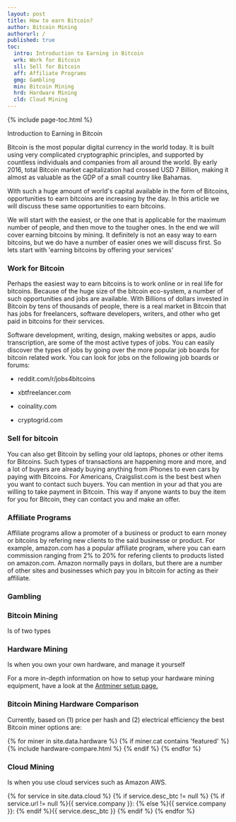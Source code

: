 ```yaml
---
layout: post
title: How to earn Bitcoin?
author: Bitcoin Mining
authorurl: /
published: true
toc:
  intro: Introduction to Earning in Bitcoin
  wrk: Work for Bitcoin
  sll: Sell for Bitcoin
  aff: Affiliate Programs
  gmg: Gambling
  min: Bitcoin Mining
  hrd: Hardware Mining
  cld: Cloud Mining
---
```


{% include page-toc.html %}

Introduction to Earning in Bitcoin   

Bitcoin is the most popular digital currency in the world today. It is built using very complicated cryptographic principles, and supported by countless individuals and companies from all around the world. By early 2016, total Bitcoin market capitalization had crossed USD 7 Billion, making it almost as valuable as the GDP of a small country like Bahamas. 

With such a huge amount of world's capital available in the form of Bitcoins, opportunities to earn bitcoins are increasing by the day. In this article we will discuss these same opportunities to earn bitcoins. 

We will start with the easiest, or the one that is applicable for the maximum number of people, and then move to the tougher ones. In the end we will cover earning bitcoins by mining. It definitely is not an easy way to earn bitcoins, but we do have a number of easier ones we will discuss first. So lets start with 'earning bitcoins by offering your services'

<h3 id="wrk">Work for Bitcoin</h3>

Perhaps the easiest way to earn bitcoins is to work online or in real life for bitcoins. Because of the huge size of the bitcoin eco-system, a number of such opportunities and jobs are available. With Billions of dollars invested in Bitcoin by tens of thousands of people, there is a real market in Bitcoin that has jobs for freelancers, software developers, writers, and other who get paid in bitcoins for their services. 

Software development, writing, design, making websites or apps, audio transcription, are some of the most active types of jobs. You can easily discover the types of jobs by going over the more popular job boards for bitcoin related work. You can look for jobs on the following job boards or forums:

* reddit.com/r/jobs4bitcoins

* xbtfreelancer.com

* coinality.com

* cryptogrid.com



<h3 id="sll">Sell for bitcoin</h3>

You can also get Bitcoin by selling your old laptops, phones or other items for Bitcoins. Such types of transactions are happening more and more, and a lot of buyers are already buying anything from iPhones to even cars by paying with Bitcoins. For Americans, Craigslist.com is the best best when you want to contact such buyers. You can mention in your ad that you are willing to take payment in Bitcoin. This way if anyone wants to buy the item for you for Bitcoin, they can contact you and make an offer. 


<h3 id='aff'> Affiliate Programs</h3>

Affiliate programs allow a promoter of a business or product to earn money or bitcoins by refering new clients to the said businesse or product. For example, amazon.com has a popular affiliate program, where you can earn commission ranging from 2% to 20% for refering clients to products listed on amazon.com. Amazon normally pays in dollars, but there are a number of other sites and businesses which pay you in bitcoin for acting as their affiliate. 

<h3 id='gmg'> Gambling </h3>



<h3 id="min">Bitcoin Mining</h3>

Is of two types

<h3 id="hrd">Hardware Mining</h3>
Is when you own your own hardware, and manage it yourself

For a more in-depth information on how to setup your hardware mining equipment, have a look at the <a href="/antminer-s3-bitcoin-miner-setup/">Antminer setup page.</a> 

### Bitcoin Mining Hardware Comparison

Currently, based on (1) price per hash and (2) electrical efficiency the best Bitcoin miner options are: 

<div class="hardware-comparison">
{% for miner in site.data.hardware %}
{% if miner.cat contains 'featured' %}
{% include hardware-compare.html %}
{% endif %}
{% endfor %}
</div>


<h3 id="clf">Cloud Mining</h3>
Is when you use cloud services such as Amazon AWS. 

{% for service in site.data.cloud %} 
{% if service.desc_btc != null %}
{% if service.url != null %}{{ service.company }}: {% else %}{{ service.company }}: {% endif %}{{ service.desc_btc }}
{% endif %} {% endfor %}



